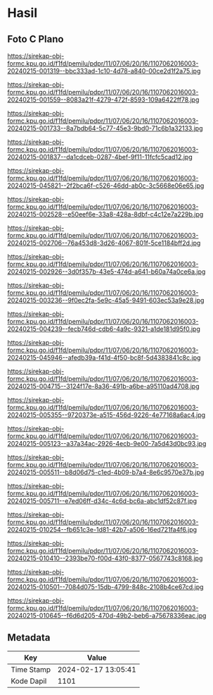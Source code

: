 # Hasil

## Foto C Plano

https://sirekap-obj-formc.kpu.go.id/f1fd/pemilu/pdpr/11/07/06/20/16/1107062016003-20240215-001319--bbc333ad-1c10-4d78-a840-00ce2d1f2a75.jpg

https://sirekap-obj-formc.kpu.go.id/f1fd/pemilu/pdpr/11/07/06/20/16/1107062016003-20240215-001559--8083a21f-4279-472f-8593-109a6422ff78.jpg

https://sirekap-obj-formc.kpu.go.id/f1fd/pemilu/pdpr/11/07/06/20/16/1107062016003-20240215-001733--8a7bdb64-5c77-45e3-9bd0-71c6b1a32133.jpg

https://sirekap-obj-formc.kpu.go.id/f1fd/pemilu/pdpr/11/07/06/20/16/1107062016003-20240215-001837--da1cdceb-0287-4bef-9f11-11fcfc5cad12.jpg

https://sirekap-obj-formc.kpu.go.id/f1fd/pemilu/pdpr/11/07/06/20/16/1107062016003-20240215-045821--2f2bca6f-c526-46dd-ab0c-3c5668e06e65.jpg

https://sirekap-obj-formc.kpu.go.id/f1fd/pemilu/pdpr/11/07/06/20/16/1107062016003-20240215-002528--e50eef6e-33a8-428a-8dbf-c4c12e7a229b.jpg

https://sirekap-obj-formc.kpu.go.id/f1fd/pemilu/pdpr/11/07/06/20/16/1107062016003-20240215-002706--76a453d8-3d26-4067-801f-5ce1184bff2d.jpg

https://sirekap-obj-formc.kpu.go.id/f1fd/pemilu/pdpr/11/07/06/20/16/1107062016003-20240215-002926--3d0f357b-43e5-474d-a641-b60a74a0ce6a.jpg

https://sirekap-obj-formc.kpu.go.id/f1fd/pemilu/pdpr/11/07/06/20/16/1107062016003-20240215-003236--9f0ec2fa-5e9c-45a5-9491-603ec53a9e28.jpg

https://sirekap-obj-formc.kpu.go.id/f1fd/pemilu/pdpr/11/07/06/20/16/1107062016003-20240215-004239--fecb746d-cdb6-4a9c-9321-a1de181d95f0.jpg

https://sirekap-obj-formc.kpu.go.id/f1fd/pemilu/pdpr/11/07/06/20/16/1107062016003-20240215-045946--afedb39a-f41d-4f50-bc8f-5d4383841c8c.jpg

https://sirekap-obj-formc.kpu.go.id/f1fd/pemilu/pdpr/11/07/06/20/16/1107062016003-20240215-004715--3124f17e-8a36-491b-a6be-a95110ad4708.jpg

https://sirekap-obj-formc.kpu.go.id/f1fd/pemilu/pdpr/11/07/06/20/16/1107062016003-20240215-005355--9720373e-a515-456d-9226-4e77168a6ac4.jpg

https://sirekap-obj-formc.kpu.go.id/f1fd/pemilu/pdpr/11/07/06/20/16/1107062016003-20240215-005123--a37a34ac-2926-4ecb-9e00-7a5d43d0bc93.jpg

https://sirekap-obj-formc.kpu.go.id/f1fd/pemilu/pdpr/11/07/06/20/16/1107062016003-20240215-005511--b8d06d75-c1ed-4b09-b7a4-8e6c9570e37b.jpg

https://sirekap-obj-formc.kpu.go.id/f1fd/pemilu/pdpr/11/07/06/20/16/1107062016003-20240215-005711--e7ed06ff-d34c-4c6d-bc6a-abc1df52c87f.jpg

https://sirekap-obj-formc.kpu.go.id/f1fd/pemilu/pdpr/11/07/06/20/16/1107062016003-20240215-010254--fb651c3e-1d81-42b7-a506-16ed721fa4f6.jpg

https://sirekap-obj-formc.kpu.go.id/f1fd/pemilu/pdpr/11/07/06/20/16/1107062016003-20240215-010410--2393be70-f00d-43f0-8377-0567743c8168.jpg

https://sirekap-obj-formc.kpu.go.id/f1fd/pemilu/pdpr/11/07/06/20/16/1107062016003-20240215-010501--7084d075-15db-4799-848c-2108b4ce67cd.jpg

https://sirekap-obj-formc.kpu.go.id/f1fd/pemilu/pdpr/11/07/06/20/16/1107062016003-20240215-010645--f6d6d205-470d-49b2-beb6-a75678336eac.jpg


## Metadata

| Key        | Value               |
| ---------- | ------------------- |
| Time Stamp | 2024-02-17 13:05:41 |
| Kode Dapil | 1101                |



